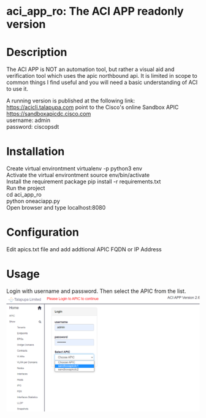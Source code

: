 # aci_app_ro: The ACI APP readonly version

# Description

The ACI APP is NOT an automation tool, but rather a visual aid and verification tool which uses the apic northbound api.
It is limited in scope to common things I find useful and you will need a basic understanding of ACI to use it.

A running version is published at the following link: https://acicli.talapupa.com point to the Cisco's online Sandbox  APIC 
https://sandboxapicdc.cisco.com                                                                                  
username: admin                                                                                  
password: ciscopsdt                                                                                  

# Installation

Create virtual environtment virtualenv -p python3 env                                                                                                                                                                    
Activate the virtual environtment source env/bin/activate                                                                                  
Install the requirement package pip install -r requirements.txt                                                                                  
Run the project                                                                                  
cd aci_app_ro                                                                                  
python oneaciapp.py                                                                                  
Open browser and type localhost:8080                                                                                   

# Configuration
Edit apics.txt file and add addtional APIC FQDN or IP Address

# Usage
Login with username and password. Then select the APIC from the list.                                                                                  
![Login Screenshot](static/images/screenshot1.png)

